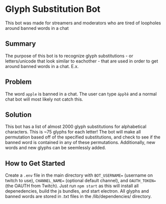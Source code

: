 # Glyph Substitution Bot

This bot was made for streamers and moderators who are tired of loopholes around banned words in a chat

## Summary

The purpose of this bot is to recognize glyph substitutions - or letters/unicode that look similar to eachother - that are used in order to get around banned words in a chat. E.x.

## Problem

The word `apple` is banned in a chat. The user can type `áppłê` and a normal chat bot will most likely not catch this.

## Solution

This bot has a list of almost 2000 glyph substitutions for alphabetical characters. This is ~75 glyphs for each letter! The bot will make all permutation based off of the specified substitutions, and check to see if the banned word is contained in any of these permutations. Additionally, new words and new glyphs can be seemlessly added.

## How to Get Started

Create a `.env` file in the main directory with `BOT_USERNAME=` (username on twitch to use), `CHANNEL_NAME=` (optional default channel), and `OAUTH_TOKEN=` (the OAUTH from Twitch). Just run `npm start` as this will install all depenedencies, build the js bundles, and start electron. All glyphs and banned words are stored in .txt files in the /lib/dependencies/ directory.
